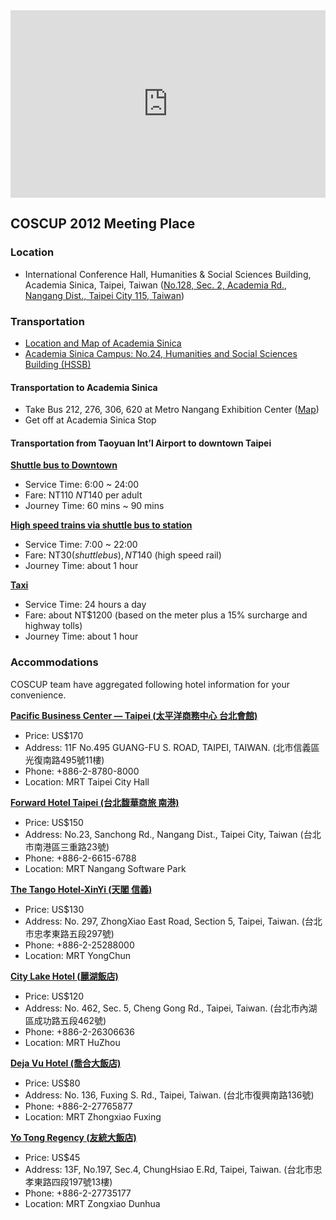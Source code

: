 <iframe width="100%" height="300" frameborder="0" scrolling="no" marginheight="0" marginwidth="0" src="http://maps.google.com.tw/maps/ms?hl=en-US&amp;ie=UTF8&amp;brcurrent=3,0x3442ab495b606237:0x20444928bf584bbf,0,0x3442ac6b61dbbd9d:0xc0c243da98cba64b&amp;msa=0&amp;msid=211565165749517597023.0004859c3dab86bad587a&amp;ll=25.048747,121.612043&amp;spn=0.023327,0.054846&amp;z=14&amp;output=embed"></iframe>

## COSCUP 2012 Meeting Place

### Location

* International Conference Hall, Humanities & Social Sciences Building, Academia Sinica, Taipei, Taiwan
(<a href="http://maps.google.com/maps?q=%E5%8F%B0%E5%8C%97%E5%B8%82%E5%8D%97%E6%B8%AF%E5%8D%80%E7%A0%94%E7%A9%B6%E9%99%A2%E8%B7%AF%E4%BA%8C%E6%AE%B5128%E8%99%9F">No.128, Sec. 2, Academia Rd., Nangang Dist., Taipei City 115, Taiwan</a>)

### Transportation

* <a target="_blank" href="http://home.sinica.edu.tw/en/site/location.html">Location and Map of Academia Sinica</a>
* <a target="_blank" href="http://www.sinica.edu.tw/as/map/asmap.html">Academia Sinica Campus: No.24, Humanities and Social Sciences Building (HSSB)</a>

#### Transportation to Academia Sinica

* Take Bus 212, 276, 306, 620 at Metro Nangang Exhibition Center ([Map](http://english.trtc.com.tw/ct.asp?xItem=1056373&CtNode=27496&mp=122032))
* Get off at Academia Sinica Stop

#### Transportation from Taoyuan Int&#8217;l Airport to downtown Taipei

**[Shuttle bus to Downtown](http://www.taoyuan-airport.com/english/Publish.jsp?cnid=100150)**

* Service Time: 6:00 ~ 24:00
* Fare: NT$110 ~ NT$140 per adult
* Journey Time: 60 mins ~ 90 mins

**[High speed trains via shuttle bus to station](http://www.taoyuan-airport.com/english/Publish.jsp?cnid=1226)**

* Service Time: 7:00 ~ 22:00
* Fare: NT$30 (shuttle bus), NT$140 (high speed rail)
* Journey Time: about 1 hour

**[Taxi](http://www.taoyuan-airport.com/english/Publish.jsp?cnid=1218)**

* Service Time: 24 hours a day
* Fare: about NT$1200 (based on the meter plus a 15% surcharge and highway tolls)
* Journey Time: about 1 hour

### Accommodations

COSCUP team have aggregated following hotel information for your convenience.

**[Pacific Business Center &mdash; Taipei (太平洋商務中心 台北會館)](http://www.businesscenter.com.tw/)**

* Price: US$170
* Address: 11F No.495 GUANG-FU S. ROAD, TAIPEI, TAIWAN. (北市信義區光復南路495號11樓)
* Phone: +886-2-8780-8000
* Location: MRT Taipei City Hall

**[Forward Hotel Taipei (台北馥華商旅 南港)](http://www.fwhotel.tw/ng/frame_en.html)**

* Price: US$150
* Address: No.23, Sanchong Rd., Nangang Dist., Taipei City, Taiwan (台北市南港區三重路23號)
* Phone: +886-2-6615-6788 
* Location: MRT Nangang Software Park

**[The Tango Hotel-XinYi (天閣 信義)](http://www.tango-hotels.com/)**

* Price: US$130
* Address: No. 297, ZhongXiao East Road, Section 5, Taipei, Taiwan. (台北市忠孝東路五段297號)
* Phone: +886-2-25288000
* Location: MRT YongChun

**[City Lake Hotel (麗湖飯店)](http://www.citylake.com.tw/)**

* Price: US$120
* Address: No. 462, Sec. 5, Cheng Gong Rd., Taipei, Taiwan. (台北市內湖區成功路五段462號)
* Phone: +886-2-26306636
* Location: MRT HuZhou

**[Deja Vu Hotel (喬合大飯店)](http://www.city-hotel.com.tw/)**

* Price: US$80
* Address: No. 136, Fuxing S. Rd., Taipei, Taiwan. (台北市復興南路136號)
* Phone: +886-2-27765877
* Location: MRT Zhongxiao Fuxing

**[Yo Tong Regency (友統大飯店)](http://yotong.ffh.com.tw/)**

* Price: US$45
* Address: 13F, No.197, Sec.4, ChungHsiao E.Rd, Taipei, Taiwan. (台北市忠孝東路四段197號13樓)
* Phone: +886-2-27735177
* Location: MRT Zongxiao Dunhua


